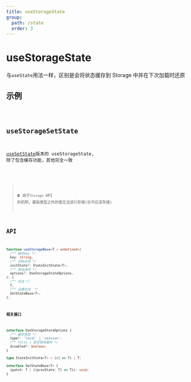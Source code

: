 ```yaml
---
title: useStorageState
group:
  path: /state
  order: 3
---
```


# useStorageState

与`useState`用法一样，区别是会将状态缓存到 Storage 中并在下次加载时还原

## 示例

<code src="./useStorageState.demo.tsx" />

## useStorageSetState

[useSetState](/state/use-set-state)版本的 useStorageState, 除了包含缓存功能，其他完全一致

<code src="./useStorageSetState.demo.tsx" />

> ⛔ 由于`Storage` API 的机制，基础类型之外的值无法进行存储(也不应该存储)

## API

```ts
function useStorageBase<T = undefined>(
  /** 缓存key */
  key: string,
  /** 初始状态 */
  initState?: StateInitState<T>,
  /** 其他选项 */
  options?: UseStorageStateOptions,
): [
  /** 状态 */
  T,
  /** 设置状态  */
  SetStateBase<T>,
];
```

**相关接口**

```ts
interface UseStorageStateOptions {
  /** 缓存类型 */
  type?: 'local' | 'session';
  /** false | 是否禁用缓存 */
  disabled?: boolean;
}

type StateInitState<T> = (() => T) | T;

interface SetStateBase<T> {
  (patch: T | ((prevState: T) => T)): void;
}
```
